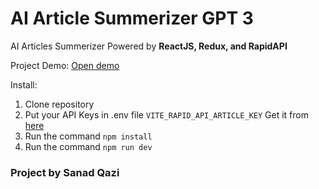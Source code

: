 # AI Article Summerizer GPT 3

AI Articles Summerizer Powered by <b>ReactJS, Redux, and RapidAPI</b>

Project Demo: <a href="https://chic-treacle-285416.netlify.app/" target="_blank">Open demo</a>

Install:

1. Clone repository
2. Put your API Keys in .env file <code>VITE_RAPID_API_ARTICLE_KEY</code> Get it from <a href="https://rapidapi.com/restyler/api/article-extractor-and-summarizer" target="_blank">here</a>
3. Run the command <code>npm install</code>
4. Run the command <code>npm run dev</code>

<h3>Project by Sanad Qazi</h3>
